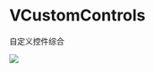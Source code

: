 # VCustomControls
自定义控件综合

[![](https://jitpack.io/v/cc0819/VCustomControls.svg)](https://jitpack.io/#cc0819/VCustomControls)
